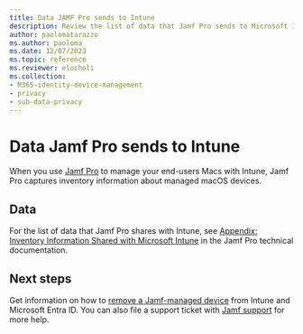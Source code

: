 ```yaml
---
title: Data JAMF Pro sends to Intune
description: Review the list of data that Jamf Pro sends to Microsoft Intune when you integrate Jamf Pro to manage Macs with Intune.
author: paolomatarazzo
ms.author: paoloma
ms.date: 12/07/2023
ms.topic: reference
ms.reviewer: elocholi
ms.collection:
- M365-identity-device-management
- privacy
- sub-data-privacy
---
```




# Data Jamf Pro sends to Intune

When you use [Jamf Pro](https://www.jamf.com) to manage your end-users Macs with Intune, Jamf Pro captures inventory information about managed macOS devices.

## Data

For the list of data that Jamf Pro shares with Intune, see [Appendix: Inventory Information Shared with Microsoft Intune](https://docs.jamf.com/technical-papers/jamf-pro/microsoft-intune/10.9.0/Appendix__Inventory_Information_Shared_with_Microsoft_Intune.html) in the Jamf Pro technical documentation.

## Next steps

Get information on how to [remove a Jamf-managed device](https://docs.jamf.com/technical-papers/jamf-pro/microsoft-intune/10.9.0/Deleting_a_Computer_from_the_Microsoft_Azure_and_Intune_Portals.html) from Intune and Microsoft Entra ID. You can also file a support ticket with [Jamf support](https://www.jamf.com/support/) for more help.
